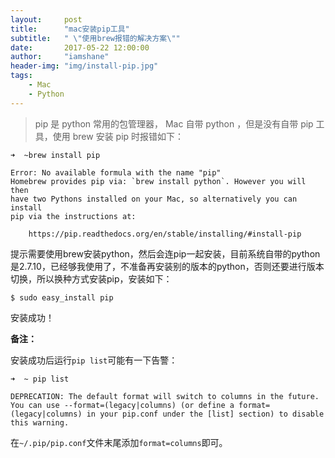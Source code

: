```yaml
---
layout:     post
title:      "mac安装pip工具"
subtitle:   " \"使用brew报错的解决方案\""
date:       2017-05-22 12:00:00
author:     "iamshane"
header-img: "img/install-pip.jpg"
tags:
    - Mac
    - Python
---
```



>pip 是 python 常用的包管理器， Mac 自带 python ，但是没有自带 pip 工具，使用 brew 安装 pip 时报错如下：

```
➜  ~brew install pip

Error: No available formula with the name "pip"
Homebrew provides pip via: `brew install python`. However you will then
have two Pythons installed on your Mac, so alternatively you can install
pip via the instructions at:

	https://pip.readthedocs.org/en/stable/installing/#install-pip
```

提示需要使用brew安装python，然后会连pip一起安装，目前系统自带的python是2.7.10，已经够我使用了，不准备再安装别的版本的python，否则还要进行版本切换，所以换种方式安装pip，安装如下：

```
$ sudo easy_install pip
```

安装成功！

__备注：__

安装成功后运行`pip list`可能有一下告警：

```
➜  ~ pip list

DEPRECATION: The default format will switch to columns in the future. You can use --format=(legacy|columns) (or define a format=(legacy|columns) in your pip.conf under the [list] section) to disable this warning.
```

在`~/.pip/pip.conf`文件末尾添加`format=columns`即可。



